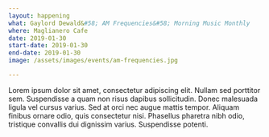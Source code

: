 ```yaml
---
layout: happening
what: Gaylord Dewald&#58; AM Frequencies&#58; Morning Music Monthly
where: Maglianero Cafe
date: 2019-01-30
start-date: 2019-01-30
end-date: 2019-01-30
image: /assets/images/events/am-frequencies.jpg

---
```


Lorem ipsum dolor sit amet, consectetur adipiscing elit. Nullam sed porttitor sem. Suspendisse a quam non risus dapibus sollicitudin. Donec malesuada ligula vel cursus varius. Sed at orci nec augue mattis tempor. Aliquam finibus ornare odio, quis consectetur nisi. Phasellus pharetra nibh odio, tristique convallis dui dignissim varius. Suspendisse potenti.